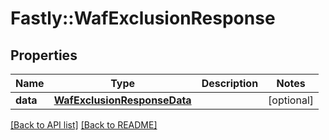 # Fastly::WafExclusionResponse

## Properties

| Name | Type | Description | Notes |
| ---- | ---- | ----------- | ----- |
| **data** | [**WafExclusionResponseData**](WafExclusionResponseData.md) |  | [optional] |

[[Back to API list]](../../README.md#endpoints) [[Back to README]](../../README.md)

